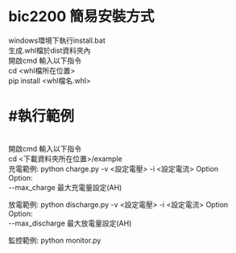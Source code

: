 # bic2200 簡易安裝方式
windows環境下執行install.bat <br>
生成.whl檔於dist資料夾內 <br>
開啟cmd 輸入以下指令<br>
cd <whl檔所在位置> <br>
pip install <whl檔名.whl> <br>

<h1>#執行範例 </h1>
<br>
開啟cmd 輸入以下指令<br>
cd <下載資料夾所在位置>/example<br>
充電範例: python charge.py -v <設定電壓> -i <設定電流> Option <br>
Option: <br>
--max_charge 最大充電量設定(AH) <br>

放電範例: python discharge.py -v <設定電壓> -i <設定電流> Option <br>
Option: <br>
--max_discharge 最大放電量設定(AH) <br>

監控範例: python monitor.py <br>

